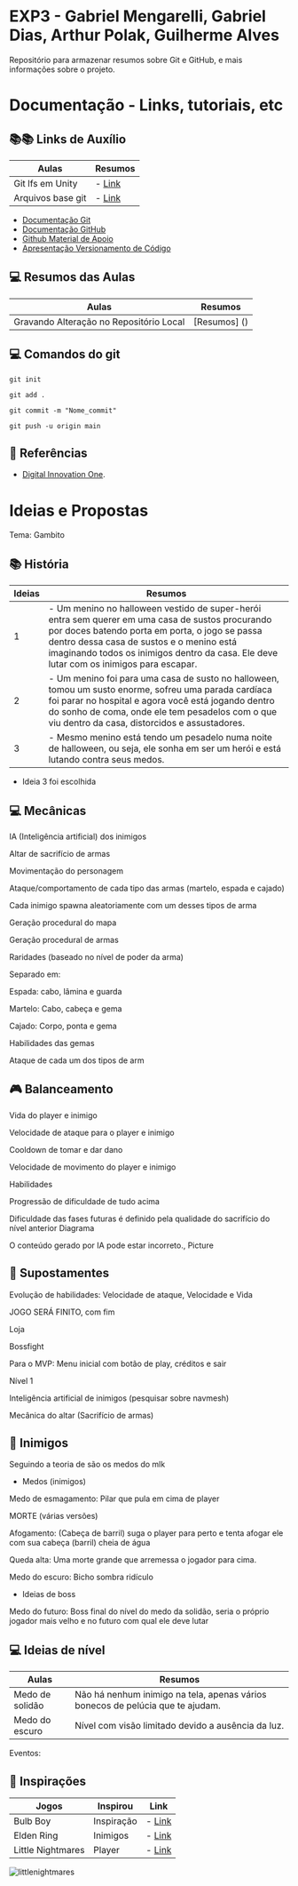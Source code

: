 # EXP3 - Gabriel Mengarelli, Gabriel Dias, Arthur Polak, Guilherme Alves 

Repositório para armazenar resumos sobre Git e GitHub, e mais informações sobre o projeto.


# Documentação - Links, tutoriais, etc

## 📚️📚️ Links de Auxílio

 | Aulas | Resumos |
 |------|---------|
 | Git lfs em Unity | - [Link](https://www.youtube.com/watch?v=_ewoEQFEURg) |
 | Arquivos base git | - [Link](https://www.patreon.com/posts/63076977) |

 - [Documentação Git](https://git-scm.com/doc)
 - [Documentação GitHub](https://docs.github.com/)
 - [Github Material de Apoio](https://github.com/elidianaandrade/dio-curso-git-github)
 - [Apresentação Versionamento de Código](https://academiapme-my.sharepoint.com/:p:/g/personal/renato_dio_me/EYjkgVZuUv5HsVgJUEPv1_oB_QWs8MFBY_PBQ2UAtLqucg?rtime=FOF68ttW3Ug)

 ## 💻️ Resumos das Aulas

 | Aulas | Resumos |
 |------|---------|
 | Gravando Alteração no Repositório Local | [Resumos] () |

 ## 💻️ Comandos do git

 ```
 git init
 ```
 ```
 git add .
 ```
 ```
 git commit -m "Nome_commit"
 ```
 ```
 git push -u origin main
 ```
 ## 🔎 Referências
 - [Digital Innovation One]().
 


# Ideias e Propostas

Tema: Gambito 

 
 ## 📚 História

 | Ideias | Resumos |
 |--------| --------------- |
 |  1  | - Um menino no halloween vestido de super-herói entra sem querer em uma casa de sustos procurando por doces batendo porta em porta, o jogo se passa dentro dessa casa de sustos e o menino está imaginando todos os inimigos dentro da casa. Ele deve lutar com os inimigos para escapar.|
 |  2  | - Um menino foi para uma casa de susto no halloween, tomou um susto enorme, sofreu uma parada cardíaca foi parar no hospital e agora você está jogando dentro do sonho de coma, onde ele tem pesadelos com o que viu dentro da casa, distorcidos e assustadores. | 
 |  3  | - Mesmo menino está tendo um pesadelo numa noite de halloween, ou seja, ele sonha em ser um herói e está lutando contra seus medos. | 

 - Ideia 3 foi escolhida 

 

 ## 💻️ Mecânicas 

 

IA (Inteligência artificial) dos inimigos 

Altar de sacrifício de armas 

Movimentação do personagem 

Ataque/comportamento de cada tipo das armas (martelo, espada e cajado) 

Cada inimigo spawna aleatoriamente com um desses tipos de arma 

Geração procedural do mapa 

Geração procedural de armas 

Raridades (baseado no nível de poder da arma) 

Separado em:  

Espada: cabo, lâmina e guarda 

Martelo: Cabo, cabeça e gema 

Cajado: Corpo, ponta e gema 

Habilidades das gemas 

Ataque de cada um dos tipos de arm 

 

 ## 🎮 Balanceamento 

 

Vida do player e inimigo 

Velocidade de ataque para o player e inimigo 

Cooldown de tomar e dar dano 

Velocidade de movimento do player e inimigo 

Habilidades 

Progressão de dificuldade de tudo acima 

Dificuldade das fases futuras é definido pela qualidade do sacrifício do nível anterior Diagrama

O conteúdo gerado por IA pode estar incorreto., Picture 

 

 

 ## 👀 Supostamentes 

Evolução de habilidades: Velocidade de ataque, Velocidade e Vida 

JOGO SERÁ FINITO, com fim 

Loja 

Bossfight 

 

Para o MVP: Menu inicial com botão de play, créditos e sair 

Nível 1 

Inteligência artificial de inimigos (pesquisar sobre navmesh) 

Mecânica do altar (Sacrifício de armas) 

 

 ## 👿 Inimigos 

Seguindo a teoria de são os medos do mlk 

- Medos (inimigos) 

 

Medo de esmagamento: Pilar que pula em cima de player 

 

MORTE (várias versões) 

Afogamento: (Cabeça de barril) suga o player para perto e tenta afogar ele com sua cabeça (barril) cheia de água 

Queda alta: Uma morte grande que arremessa o jogador para cima. 

Medo do escuro: Bicho sombra ridículo 

- Ideias de boss

Medo do futuro: Boss final do nível do medo da solidão, seria o próprio jogador mais velho e no futuro com qual ele deve lutar 

 

 ## 💻️ Ideias de nível

 | Aulas | Resumos |
 |------|---------|
 | Medo de solidão | Não há nenhum inimigo na tela, apenas vários bonecos de pelúcia que te ajudam. |
 | Medo do escuro | Nível com visão limitado devido a ausência da luz. |

 

 

Eventos: 

 ## 🔎 Inspirações 

 | Jogos | Inspirou | Link |
 |------|---------| -------|
 | Bulb Boy | Inspiração | - [Link](https://store.steampowered.com/app/390290/Bulb_Boy/ ) |
 | Elden Ring | Inimigos | - [Link](https://store.steampowered.com/app/1245620/ELDEN_RING/) |
 | Little Nightmares | Player | - [Link](https://store.steampowered.com/app/424840/Little_Nightmares/ ) |

![littlenightmares](https://github.com/user-attachments/assets/46bd2138-b2b2-4160-b49f-3a192773f952)
